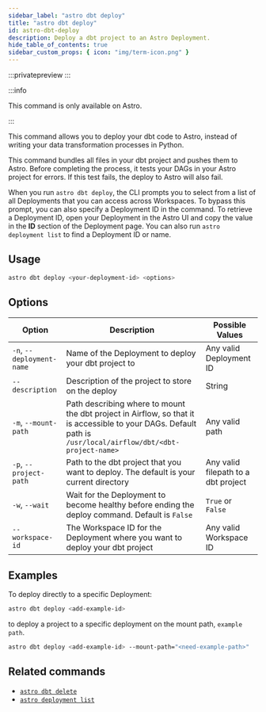 ```yaml
---
sidebar_label: "astro dbt deploy"
title: "astro dbt deploy"
id: astro-dbt-deploy
description: Deploy a dbt project to an Astro Deployment.
hide_table_of_contents: true
sidebar_custom_props: { icon: "img/term-icon.png" }
---
```


:::privatepreview
:::

:::info

This command is only available on Astro.

:::

This command allows you to deploy your dbt code to Astro, instead of writing your data transformation processes in Python.

This command bundles all files in your dbt project and pushes them to Astro. Before completing the process, it tests your DAGs in your Astro project for errors. If this test fails, the deploy to Astro will also fail.

When you run `astro dbt deploy`, the CLI prompts you to select from a list of all Deployments that you can access across Workspaces. To bypass this prompt, you can also specify a Deployment ID in the command. To retrieve a Deployment ID, open your Deployment in the Astro UI and copy the value in the **ID** section of the Deployment page. You can also run `astro deployment list` to find a Deployment ID or name.

## Usage

```bash
astro dbt deploy <your-deployment-id> <options>
```

## Options

| Option              | Description                                                                       | Possible Values           |
| ------------------- | --------------------------------------------------------------------------------- | ------------------------- |
| `-n`, `--deployment-name` | Name of the Deployment to deploy your dbt project to | Any valid Deployment ID |
| `--description` | Description of the project to store on the deploy | String |
| `-m`, `--mount-path` | Path describing where to mount the dbt project in Airflow, so that it is accessible to your DAGs. Default path is `/usr/local/airflow/dbt/<dbt-project-name>` | Any valid path |
| `-p`, `--project-path` | Path to the dbt project that you want to deploy. The default is your current directory | Any valid filepath to a dbt project |
| `-w`, `--wait` | Wait for the Deployment to become healthy before ending the deploy command. Default is `False` | `True` or `False` |
| `--workspace-id` | The Workspace ID for the Deployment where you want to deploy your dbt project | Any valid Workspace ID |

## Examples

To deploy directly to a specific Deployment:

```bash
astro dbt deploy <add-example-id>
```

to deploy a project to a specific deployment on the mount path, `example path`.

```bash
astro dbt deploy <add-example-id> --mount-path="<need-example-path>"
```

## Related commands

- [`astro dbt delete`](astro-dbt-delete.md)
- [`astro deployment list`](astro-deployment-list.md)